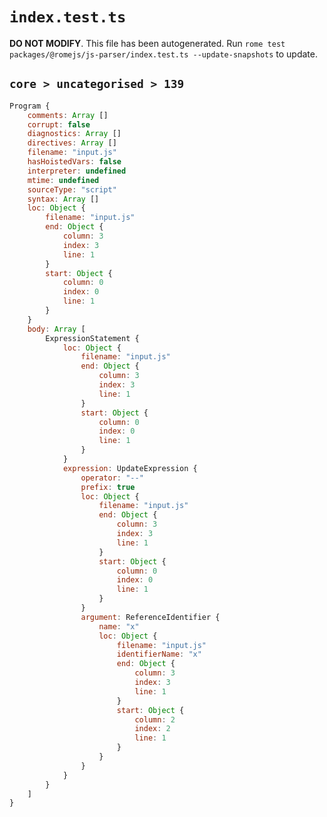# `index.test.ts`

**DO NOT MODIFY**. This file has been autogenerated. Run `rome test packages/@romejs/js-parser/index.test.ts --update-snapshots` to update.

## `core > uncategorised > 139`

```javascript
Program {
	comments: Array []
	corrupt: false
	diagnostics: Array []
	directives: Array []
	filename: "input.js"
	hasHoistedVars: false
	interpreter: undefined
	mtime: undefined
	sourceType: "script"
	syntax: Array []
	loc: Object {
		filename: "input.js"
		end: Object {
			column: 3
			index: 3
			line: 1
		}
		start: Object {
			column: 0
			index: 0
			line: 1
		}
	}
	body: Array [
		ExpressionStatement {
			loc: Object {
				filename: "input.js"
				end: Object {
					column: 3
					index: 3
					line: 1
				}
				start: Object {
					column: 0
					index: 0
					line: 1
				}
			}
			expression: UpdateExpression {
				operator: "--"
				prefix: true
				loc: Object {
					filename: "input.js"
					end: Object {
						column: 3
						index: 3
						line: 1
					}
					start: Object {
						column: 0
						index: 0
						line: 1
					}
				}
				argument: ReferenceIdentifier {
					name: "x"
					loc: Object {
						filename: "input.js"
						identifierName: "x"
						end: Object {
							column: 3
							index: 3
							line: 1
						}
						start: Object {
							column: 2
							index: 2
							line: 1
						}
					}
				}
			}
		}
	]
}
```
